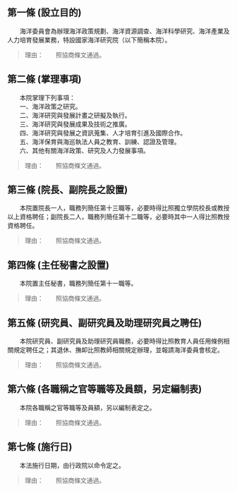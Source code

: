 第一條 (設立目的)
-----------------
　　海洋委員會為辦理海洋政策規劃、海洋資源調查、海洋科學研究、海洋產業及人力培育發展業務，特設國家海洋研究院（以下簡稱本院）。  
> 理由：　　照協商條文通過。



第二條 (掌理事項)
-----------------
　　本院掌理下列事項：  
　　一、海洋政策之研究。  
　　二、海洋研究與發展計畫之研擬及執行。  
　　三、海洋研究與發展成果及技術之推廣。  
　　四、海洋研究與發展之資訊蒐集、人才培育引進及國際合作。  
　　五、海洋保育與海巡執法人員之教育、訓練、認證及管理。  
　　六、其他有關海洋政策、研究及人力發展事項。  
> 理由：　　照協商條文通過。



第三條 (院長、副院長之設置)
---------------------------
　　本院置院長一人，職務列簡任第十三職等，必要時得比照獨立學院校長或教授以上資格聘任；副院長二人，職務列簡任第十二職等，必要時其中一人得比照教授資格聘任。  
> 理由：　　照協商條文通過。



第四條 (主任秘書之設置)
-----------------------
　　本院置主任秘書，職務列簡任第十一職等。  
> 理由：　　照協商條文通過。



第五條 (研究員、副研究員及助理研究員之聘任)
-------------------------------------------
　　本院研究員、副研究員及助理研究員職務，必要時得比照教育人員任用條例相關規定聘任之；其退休、撫卹比照教師相關規定辦理，並報請海洋委員會核定。  
> 理由：　　照協商條文通過。



第六條 (各職稱之官等職等及員額，另定編制表)
-------------------------------------------
　　本院各職稱之官等職等及員額，另以編制表定之。  
> 理由：　　照協商條文通過。



第七條 (施行日)
---------------
　　本法施行日期，由行政院以命令定之。  
> 理由：　　照協商條文通過。